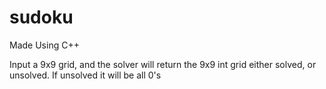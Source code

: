 # sudoku

Made Using C++

Input a 9x9 grid, and the solver will return the 9x9 int grid either solved, or unsolved. If unsolved it will be all 0's

